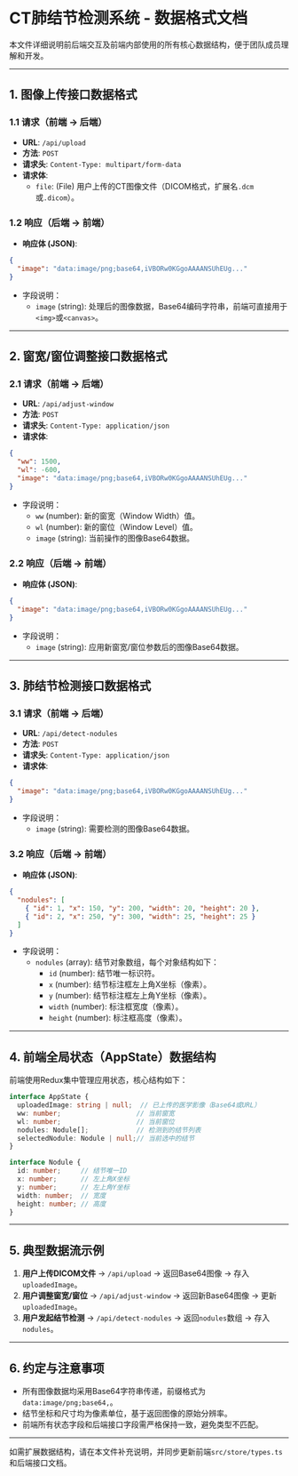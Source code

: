 # CT肺结节检测系统 - 数据格式文档

本文件详细说明前后端交互及前端内部使用的所有核心数据结构，便于团队成员理解和开发。

---

## 1. 图像上传接口数据格式

### 1.1 请求（前端 → 后端）
- **URL**: `/api/upload`
- **方法**: `POST`
- **请求头**: `Content-Type: multipart/form-data`
- **请求体**:
  - `file`: (File) 用户上传的CT图像文件（DICOM格式，扩展名`.dcm`或`.dicom`）。

### 1.2 响应（后端 → 前端）
- **响应体 (JSON)**:
```json
{
  "image": "data:image/png;base64,iVBORw0KGgoAAAANSUhEUg..."
}
```
- 字段说明：
  - `image` (string): 处理后的图像数据，Base64编码字符串，前端可直接用于`<img>`或`<canvas>`。

---

## 2. 窗宽/窗位调整接口数据格式

### 2.1 请求（前端 → 后端）
- **URL**: `/api/adjust-window`
- **方法**: `POST`
- **请求头**: `Content-Type: application/json`
- **请求体**:
```json
{
  "ww": 1500,
  "wl": -600,
  "image": "data:image/png;base64,iVBORw0KGgoAAAANSUhEUg..."
}
```
- 字段说明：
  - `ww` (number): 新的窗宽（Window Width）值。
  - `wl` (number): 新的窗位（Window Level）值。
  - `image` (string): 当前操作的图像Base64数据。

### 2.2 响应（后端 → 前端）
- **响应体 (JSON)**:
```json
{
  "image": "data:image/png;base64,iVBORw0KGgoAAAANSUhEUg..."
}
```
- 字段说明：
  - `image` (string): 应用新窗宽/窗位参数后的图像Base64数据。

---

## 3. 肺结节检测接口数据格式

### 3.1 请求（前端 → 后端）
- **URL**: `/api/detect-nodules`
- **方法**: `POST`
- **请求头**: `Content-Type: application/json`
- **请求体**:
```json
{
  "image": "data:image/png;base64,iVBORw0KGgoAAAANSUhEUg..."
}
```
- 字段说明：
  - `image` (string): 需要检测的图像Base64数据。

### 3.2 响应（后端 → 前端）
- **响应体 (JSON)**:
```json
{
  "nodules": [
    { "id": 1, "x": 150, "y": 200, "width": 20, "height": 20 },
    { "id": 2, "x": 250, "y": 300, "width": 25, "height": 25 }
  ]
}
```
- 字段说明：
  - `nodules` (array): 结节对象数组，每个对象结构如下：
    - `id` (number): 结节唯一标识符。
    - `x` (number): 结节标注框左上角X坐标（像素）。
    - `y` (number): 结节标注框左上角Y坐标（像素）。
    - `width` (number): 标注框宽度（像素）。
    - `height` (number): 标注框高度（像素）。

---

## 4. 前端全局状态（AppState）数据结构

前端使用Redux集中管理应用状态，核心结构如下：

```typescript
interface AppState {
  uploadedImage: string | null;  // 已上传的医学影像（Base64或URL）
  ww: number;                   // 当前窗宽
  wl: number;                   // 当前窗位
  nodules: Nodule[];            // 检测到的结节列表
  selectedNodule: Nodule | null;// 当前选中的结节
}

interface Nodule {
  id: number;     // 结节唯一ID
  x: number;      // 左上角X坐标
  y: number;      // 左上角Y坐标
  width: number;  // 宽度
  height: number; // 高度
}
```

---

## 5. 典型数据流示例

1. **用户上传DICOM文件** → `/api/upload` → 返回Base64图像 → 存入`uploadedImage`。
2. **用户调整窗宽/窗位** → `/api/adjust-window` → 返回新Base64图像 → 更新`uploadedImage`。
3. **用户发起结节检测** → `/api/detect-nodules` → 返回`nodules`数组 → 存入`nodules`。

---

## 6. 约定与注意事项
- 所有图像数据均采用Base64字符串传递，前缀格式为`data:image/png;base64,`。
- 结节坐标和尺寸均为像素单位，基于返回图像的原始分辨率。
- 前端所有状态字段和后端接口字段需严格保持一致，避免类型不匹配。

---

如需扩展数据结构，请在本文件补充说明，并同步更新前端`src/store/types.ts`和后端接口文档。 